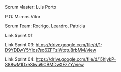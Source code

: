 Scrum Master: Luis Porto

P.O: Marcos Vitor

Scrum Team: Rodrigo, Leandro, Patricia

Link Sprint 01:

Link Sprint 03: https://drive.google.com/file/d/1-D9YDDwY5YIos7so6ZFTzlWtqtu8rbMM/view

Link Sprint 04: https://drive.google.com/file/d/15hlykP-S88wM1DxeSlwu8iCBMDwXFzZY/view

